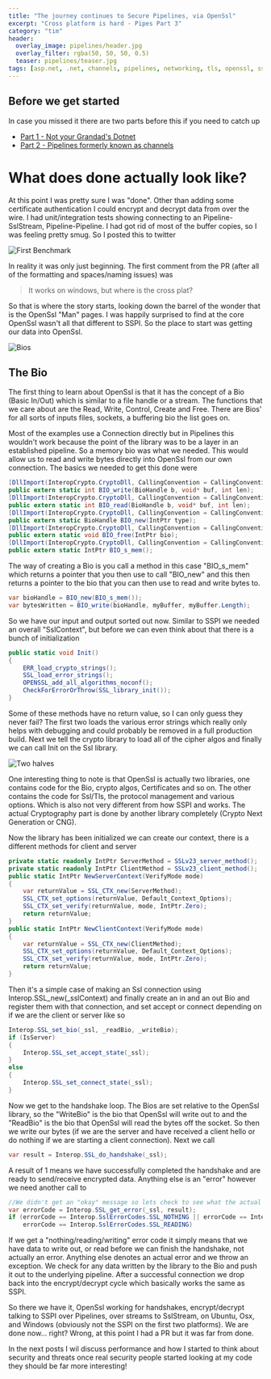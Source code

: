 ```yaml
---
title: "The journey continues to Secure Pipelines, via OpenSsl"
excerpt: "Cross platform is hard - Pipes Part 3"
category: "tim"
header:
  overlay_image: pipelines/header.jpg
  overlay_filter: rgba(50, 50, 50, 0.5)
  teaser: pipelines/teaser.jpg
tags: [asp.net, .net, channels, pipelines, networking, tls, openssl, ssl, sslstream]
---
```


## Before we get started

In case you missed it there are two parts before this if you need to catch up

* [Part 1 - Not your Grandad's Dotnet](https://cetus.io/tim/Part-1-Not-your-grandads-dotnet/)
* [Part 2 - Pipelines formerly known as channels](https://cetus.io/tim/Part-2-pipelines/)

# What does done actually look like?

At this point I was pretty sure I was "done". Other than adding some certificate authentication I could encrypt and decrypt
data from over the wire. I had unit/integration tests showing connecting to an Pipeline-SslStream, Pipeline-Pipeline. I had got rid of 
most of the buffer copies, so I was feeling pretty smug. So I posted this to twitter

![First Benchmark](https://cetus.io/images/pipelinesopenssl/firstbenchmark.jpg)

In reality it was only just beginning. The first comment from the PR (after all of the formatting and spaces/naming issues) was 

> It works on windows, but where is the cross plat?

So that is where the story starts, looking down the barrel of the wonder that is the OpenSsl "Man" pages. I was happily surprised to find
at the core OpenSsl wasn't all that different to SSPI. So the place to start was getting our data into OpenSsl.

![Bios](https://cetus.io/images/pipelinesopenssl/bio.jpg)

## The Bio

The first thing to learn about OpenSsl is that it has the concept of a Bio (Basic In/Out) which is similar to a file handle or a stream.
The functions that we care about are the Read, Write, Control, Create and Free. There are Bios' for all sorts of inputs files, sockets,
a buffering bio the list goes on. 

Most of the examples use a Connection directly but in Pipelines this wouldn't work because the point of the 
library was to be a layer in an established pipeline. So a memory bio was what we needed. This would allow us to read and write bytes directly
into OpenSsl from our own connection. The basics we needed to get this done were

``` csharp
[DllImport(InteropCrypto.CryptoDll, CallingConvention = CallingConvention.Cdecl)]
public extern static int BIO_write(BioHandle b, void* buf, int len);
[DllImport(InteropCrypto.CryptoDll, CallingConvention = CallingConvention.Cdecl)]
public extern static int BIO_read(BioHandle b, void* buf, int len);
[DllImport(InteropCrypto.CryptoDll, CallingConvention = CallingConvention.Cdecl)]
public extern static BioHandle BIO_new(IntPtr type);
[DllImport(InteropCrypto.CryptoDll, CallingConvention = CallingConvention.Cdecl)]
public extern static void BIO_free(IntPtr bio);
[DllImport(InteropCrypto.CryptoDll, CallingConvention = CallingConvention.Cdecl)]
public extern static IntPtr BIO_s_mem();
```

The way of creating a Bio is you call a method in this case "BIO_s_mem" which returns a pointer that you then use to call "BIO_new" and this then returns
a pointer to the bio that you can then use to read and write bytes to.

``` csharp
var bioHandle = BIO_new(BIO_s_mem());
var bytesWritten = BIO_write(bioHandle, myBuffer, myBuffer.Length);
```

So we have our input and output sorted out now. Similar to SSPI we needed an overall "SslContext", but before we can even think about that there is a bunch of initialization

``` csharp
public static void Init()
{
    ERR_load_crypto_strings();
    SSL_load_error_strings();
    OPENSSL_add_all_algorithms_noconf();
    CheckForErrorOrThrow(SSL_library_init());
}
```

Some of these methods have no return value, so I can only guess they never fail? The first two loads the various error strings which really only helps with debugging and could
probably be removed in a full production build. Next we tell the crypto library to load all of the cipher algos and finally we can call Init on the Ssl library.

![Two halves](https://cetus.io/images/pipelinesopenssl/two.jpg)

One interesting thing to note is that OpenSsl is actually two libraries, one contains code for the Bio, crypto algos, 
Certificates and so on. The other contains the code for
Ssl/Tls, the protocol management and various options. Which is also not very different from how SSPI and works. The actual Cryptography part is done by another library completely (Crypto Next Generation or CNG).

Now the library has been initialized we can create our context, there is a different methods for client and server

``` csharp
private static readonly IntPtr ServerMethod = SSLv23_server_method();
private static readonly IntPtr ClientMethod = SSLv23_client_method();
public static IntPtr NewServerContext(VerifyMode mode)
{
    var returnValue = SSL_CTX_new(ServerMethod);
    SSL_CTX_set_options(returnValue, Default_Context_Options);
    SSL_CTX_set_verify(returnValue, mode, IntPtr.Zero);
    return returnValue;
}
public static IntPtr NewClientContext(VerifyMode mode)
{
    var returnValue = SSL_CTX_new(ClientMethod);
    SSL_CTX_set_options(returnValue, Default_Context_Options);
    SSL_CTX_set_verify(returnValue, mode, IntPtr.Zero);
    return returnValue;
}
```

Then it's a simple case of making an Ssl connection using Interop.SSL_new(_sslContext) and finally
create an in and an out Bio and register them with that connection, and set accept or connect depending on
if we are the client or server like so

``` csharp
Interop.SSL_set_bio(_ssl, _readBio, _writeBio);
if (IsServer)
{
    Interop.SSL_set_accept_state(_ssl);
}
else
{
    Interop.SSL_set_connect_state(_ssl);
}
```

Now we get to the handshake loop. The Bios are set relative to the OpenSsl library, so the "WriteBio" is the bio
that OpenSsl will write out to and the "ReadBio" is the bio that OpenSsl will read the bytes off the socket. 
So then we write our bytes (if we are the server and have received a client hello or do nothing if we are starting
a client connection). Next we call 

``` csharp
var result = Interop.SSL_do_handshake(_ssl);
```

A result of 1 means we have successfully completed the handshake and are ready to send/receive encrypted data. Anything else
is an "error" however we need another call to 

``` csharp
//We didn't get an "okay" message so lets check to see what the actual error was
var errorCode = Interop.SSL_get_error(_ssl, result);
if (errorCode == Interop.SslErrorCodes.SSL_NOTHING || errorCode == Interop.SslErrorCodes.SSL_WRITING ||
    errorCode == Interop.SslErrorCodes.SSL_READING)
```

If we get a "nothing/reading/writing" error code it simply means that we have data to write out, or read before we can finish the
handshake, not actually an error. Anything else denotes an actual error and we throw an exception. We check for any data written by
the library to the Bio and push it out to the underlying pipeline. After a successful connection we drop back into the encrypt/decrypt
cycle which basically works the same as SSPI. 

So there we have it, OpenSsl working for handshakes, encrypt/decrypt talking to SSPI
over Pipelines, over streams to SslStream, on Ubuntu, Osx, and Windows (obviously not the SSPI on the first two platforms). We
are done now... right? Wrong, at this point I had a PR but it was far from done. 

In the next posts I wil discuss performance and 
how I started to think about security and threats once real security people started looking at my code they should be far more interesting!
